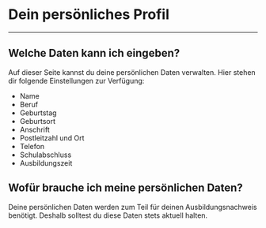 # Dein persönliches Profil

- - - 

## Welche Daten kann ich eingeben?

Auf dieser Seite kannst du deine persönlichen Daten verwalten. Hier stehen dir folgende Einstellungen zur Verfügung:

* Name
* Beruf
* Geburtstag
* Geburtsort
* Anschrift
* Postleitzahl und Ort
* Telefon
* Schulabschluss
* Ausbildungszeit

## Wofür brauche ich meine persönlichen Daten?
Deine persönlichen Daten werden zum Teil für deinen Ausbildungsnachweis benötigt. Deshalb solltest du diese Daten stets aktuell halten.